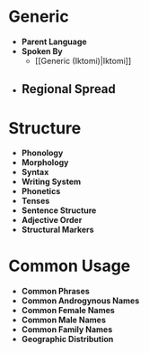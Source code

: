 # Generic
- **Parent Language**
- **Spoken By**
	- [[Generic (Iktomi)|Iktomi]]
- **Regional Spread**
	- 
# Structure
- **Phonology**
- **Morphology**
- **Syntax**
- **Writing System**
- **Phonetics**
- **Tenses**
- **Sentence Structure**
- **Adjective Order**
- **Structural Markers**
# Common Usage
- **Common Phrases**
- **Common Androgynous Names**
- **Common Female Names**
- **Common Male Names**
- **Common Family Names**
- **Geographic Distribution**